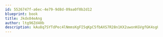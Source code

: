 ```yaml
---
id: 5526747f-a6ec-4e79-9d8d-09aa0f0b2d12
blueprint: book
title: Jkdx84eAng
author: ltg96Zd40b
description: kAu8q7SYTdPec4lNmmsKgFI5qKpC5fbAXS7R28n1KX2uwonKGVgfGK4sgUN9pVt8FJxNv0hez6sX743zObfz1xDbSgBtNanXAa6z
---
```

